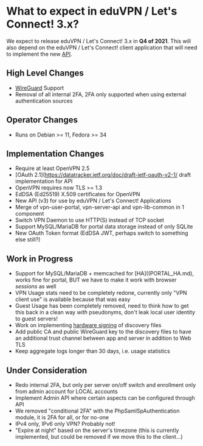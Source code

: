 # What to expect in eduVPN / Let's Connect! 3.x?

We expect to release eduVPN / Let's Connect! 3.x in **Q4 of 2021**. This will also
depend on the eduVPN / Let's Connect! client application that will need to 
implement the new [API](API_V3.md).

## High Level Changes

- [WireGuard](https://www.wireguard.com/) Support
- Removal of all internal 2FA, 2FA only supported when using external 
  authentication sources
  
## Operator Changes

- Runs on Debian >= 11, Fedora >= 34

## Implementation Changes

- Require at least OpenVPN 2.5
- [OAuth 2.1](https://datatracker.ietf.org/doc/draft-ietf-oauth-v2-1/ draft 
  implementation for API
- OpenVPN requires now TLS >= 1.3
- EdDSA (Ed25519) X.509 certificates for OpenVPN
- New API (v3) for use by eduVPN / Let's Connect! Applications
- Merge of vpn-user-portal, vpn-server-api and vpn-lib-common in 1 component
- Switch VPN Daemon to use HTTP(S) instead of TCP socket
- Support MySQL/MariaDB for portal data storage instead of only 
  SQLite
- New OAuth Token format (EdDSA JWT, perhaps switch to something else still?)

## Work in Progress

- Support for MySQL/MariaDB + memcached for [HA]((PORTAL_HA.md), works fine for 
  portal, BUT we have to make it work with browser *sessions* as well
- VPN Usage stats need to be completely redone, currently only "VPN client use" 
  is available because that was easy
- Guest Usage has been completely removed, need to think how to get this back
  in a clean way *with* pseudonyms, don't leak local user identity to guest 
  servers! 
- Work on implementing 
  [hardware signing](https://argon.tuxed.net/fkooman/hardware_token_research_proposal.pdf) 
  of discovery files
- Add public CA and public WireGuard key to the discovery files to have an 
  additional trust channel between app and server in addition to Web TLS
- Keep aggregate logs longer than 30 days, i.e. usage statistics
  
## Under Consideration

- Redo internal 2FA, but only per server on/off switch and enrollment only from 
  admin account for LOCAL accounts
- Implement Admin API where certain aspects can be configured through API
- We removed "conditional 2FA" with the PhpSamlSpAuthentication module, it is 
  2FA for all, or for no-one
- IPv4 only, IPv6 only VPN? Probably not!
- "Expire at night" based on the server's timezone (this is currently 
  implemented, but could be removed if we move this to the client...)
